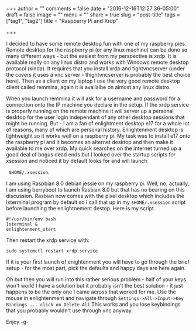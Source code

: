 +++
author = ""
comments = false
date = "2016-12-16T12:27:36-05:00"
draft = false
image = ""
menu = ""
share = true
slug = "post-title"
tags = ["tag1", "tag2"]
title = "Raspberry Pi and Xrdp"

+++

I decided to have some remote desktop fun with one of my raspberry pies. Remote desktop for the raspberry pi (or
any linux machine) can be done so many different ways - but the easiest from my perspective is xrdp. It is available 
really on any linux distro and works with Windows remote desktop protocol (kinda). It requires that you install
xrdp and tightvncserver (under the covers it uses a vnc server - thightvncserver is probably the best choice here).
Then as a client on my laptop I use the very good remote desktop client called remmina; again it is availalbe on
almost any linux distro.

<!--more-->

When you launch remmina it will ask for a username and password for a connection onto the IP machine you declare in the setup.
If the xrdp service is properly running on the remote machine it will server up a personal desktop for the user login 
independant of any other desktop sessions that might be running.
But - I am a fan of enlightment desktop e17 for a whole lot of reasons, many of which are personal history. Enlightenment desktop
is lightweight so it works well on a raspberry pi. My task was to install e17 onto the raspberry pi and it becomes an
alternet desktop and then make it available to me over xrdp. My quick searches on the internet turned up a good deal of bogus
dead ends but I looked over the startup scripts for xsession and noticed it by default looks for and will launch

``` $HOME/.xsession```. 

I am using Raspbian 8.0 debian jessie on my raspberry pi. Well, no, actually, I am using berryboot to launch Rasbian 8.0 but that
has no bearing on this discussion. Rasbian now comes with the pixel desktop which includes the lxterminal program by default
so I call that up in my ```$HOME/.xsession``` script before launching the enlightnement destop. Here is my script

```
#!/usr/bin/env bash
lxterminal &
enlightenment_start
```

Then restart the xrdp service with:
```
sudo systemctl restart xrdp.service
```

If it is your first launch of enightenment you will have to go through the brief setup - for the most part, pick the defaults and happy days are here again.

Oh but then you will run into this rather serious problem - half of your keys won't work! I have a solution but it probably
isn't the best solution - it just happens to be the  only one I came across that worked for me.
Use the mouse in enlightenment and navigate through ```Settings->All->Input->Key Bindings ... click on Delete All```
This works and you lose keybindings that you probably wouldn't use through vnc anyway.
 

Enjoy
-g-
